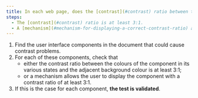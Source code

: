 ```yaml
---
title: In each web page, does the [contrast](#contrast) ratio between the colours of a [user interface component](#composant-d-interface) in its various states and the [adjacent background colour](#couleur-d-arriereplan-contigue-et-couleur-contigue) satisfy one of these conditions (excluding special cases)?
steps:
  - The [contrast](#contrast) ratio is at least 3:1.
  - A [mechanism](#mechanism-for-displaying-a-correct-contrast-ratio) allows a [contrast](#contrast) ratio of 3:1, at least.
---
```


1. Find the user interface components in the document that could cause contrast problems.
2. For each of these components, check that
   - either the contrast ratio between the colours of the component in its various states and the adjacent background colour is at least 3:1;
   - or a mechanism allows the user to display the component with a contrast ratio of at least 3:1.
3. If this is the case for each component, **the test is validated**.
